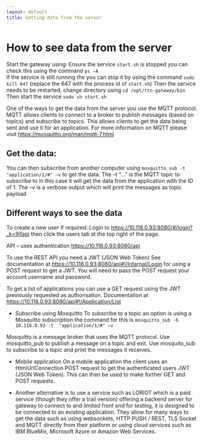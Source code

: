 ```yaml
---
layout: default
title: Getting data from the server
---
```


# How to see data from the server

Start the gateway using:
Ensure the service `start.sh` is stopped you can check this using the command `ps –A`  
If the service is still running the you can stop it by using the command `sudo kill 647` (replace the 647 with the process id of `start.sh`)
Then the service needs to be restarted, change directory using `cd /opt/ttn-gateway/bin`
Then start the service `sudo sh start.sh`

One of the ways to get the data from the server you use the MQTT protocol.  MQTT allows clients to connect to a broker to publish messages (based on topics) and subscribe to topics.  This allows clients to get the data being sent and use it for an application.
For more information on MQTT please visit https://mosquitto.org/man/mqtt-7.html 

## Get the data:
You can then subscribe from another computer using `mosquitto_sub -t "application/1/#" –v` to get the data.  The –t “…” is the MQTT topic to subscribe to in this case it will get the data from the application with the ID of 1.  The –v is a verbose output which will print the messages as topic payload


## Different ways to see the data

To create a new user if required:
Login to https://10.118.0.93:8080/#/login?_k=9ifapi then click the users tab at the top right of the page. 


API – uses authentication
https://10.118.0.93:8080/api

To use the REST API you need a JWT (JSON Web Token)
See documentation at https://10.118.0.93:8080/api#!/Internal/Login for using a POST request to get a JWT.  You will need to pass the POST request your account username and password.

To get a list of applications you can use a GET request using the JWT previously requested as authorisation.  Documentation at https://10.118.0.93:8080/api#!/Application/List 


* Subscribe using Mosquitto
  To subscribe to a topic an option is using a Mosquitto subscription the command for this is `mosquitto_sub -h 10.118.0.93 -t  "application/1/#" –v`

Mosquitto is a message broker that uses the MQTT protocol.  Use mosquitto_pub to publish a message on a topic and exit.  Use   mosquito_sub to subscribe to a topic and print the messages it receives.

* Mobile application
On a mobile application the client uses an HtmlUrlConnection POST request to get the authenticated users JWT (JSON Web Token).  This can then be used to make further GET and POST requests.

* Another alternative is to use a service such as LORIOT which is a paid service (though they offer a trail version) offering a backend server for gateway to connect to and limited front end for testing, it is designed to be connected to an existing application.  They allow for many ways to get the data such as using websockets, HTTP PUSH / REST, TLS Socket and MQTT directly from their platform or using cloud services such as IBM BlueMix, Microsoft Azure or Amazon Web Services.


